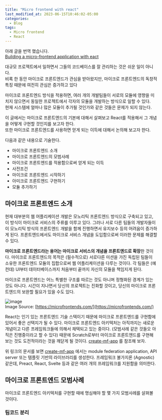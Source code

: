 ```yaml
---
title: "Micro frontend with react"
last_modified_at: 2023-06-15T10:46:02-05:00
categories:
  - Blog
tags:
  - Micro frontend
  - React
---
```


아래 글을 번역 했습니다.  
[Building a micro-frontend application with eact](https://blog.logrocket.com/build-micro-frontend-application-react/)

대규모 프로젝트에서 일하면서 그들의 코드베이스를 잘 관리하는 것은 쉬운 일이 아니다.  
비록 한 동안 마이크로 프론트엔드가 관심을 받아왔지만, 마이크로 프론트엔드의 독창적 특징 때문에 여전히 관심은 증가하고 있다  

마이크로 프론트엔드 방식을 적용하면, 여러 개의 개발팀들이 서로의 모듈에 영향을 미치지 않으면서 동일한 프로젝트에서 각자의 모듈을 개발하는 방식으로 일할 수 있다.  
현재 시스템에 얼마나 많은 모듈이 추가될 것인가와 같은 것들은 문제가 되지 않는다.  

이 글에서는 마이크로 프론트엔드의 기본에 대해서 살펴보고 React를 적용해서 그 개념을 어떻게 구현할 것인지를 보고자 한다.  
또한 마이크로 프론트엔드를 사용하면 얻게 되는 이득에 대해서 논의해 보고자 한다.  

다음과 같은 내용으로 기술한다.
- 마이크로 프론트엔드 소개
- 마이크로 프론트엔드의 모범사례
- 마이크로 프론트엔드를 적용함으로써 얻게 되는 이득
- 사전조건
- 마이크로 프론트엔드 시작하기  
- 아미크로 프론트엔드 구현하기
- 모듈 추가하기

## 마이크로 프론트엔드 소개  
현재 대부분의 웹 어플리케이션 개발은 모노리틱 프론트엔드 방식으로 구축되고 있고, 이 방식이 마이크로 서비스의 주류를 이루고 있다. 그러나 서로 다른 팀들의 개발자들이 이 모노리틱 방식의 프론트엔드 개발을 함께 진행하면서 유지보수 등의 어려움이 증가하게 된다. 프론트엔드에서도 마이크로 서비스 개념을 도입함으로써 이러한 문제를 해결할 수 있다.  

**마이크로 프론트엔드라는 용어는 마이크로 서비스의 개념을 프론트엔드로 확장**한 것이다. 마이크로 프론트엔드의 목적은 (필수적으로) 서로다른 미션을 가진 독립된 팀들이 소유한 프론트엔드 모듈의 집합으로써 웹 어플리케이션을 다루는 것이다. 각 팀들은 (예컨데) UI부터 데이터베이스까지 처음부터 끝까지 자신의 모듈을 책임지게 된다.  

마이크로 프론트엔드는 어느 특별한 구조를 따르는 것도 아니며 정형화된 경계가 있는 것도 아니다. 시간이 지나면서 당신의 프로젝트는 진화할 것이고, 당신의 마이크로 프론트엔드의 보완할 필요가 있을 수도 있다.  

![image](https://github.com/lucky-sugar-park/lucky-sugar-park.github.io/assets/135287235/d340238b-3b95-4a16-ba80-f541e6964265)  
Image Source: [https://microfrontends.com/](https://microfrontends.com/)  

React는 인기 있는 프론트엔드 기술 스텍이기 때문에 마이크로 프론트엔드를 구현함에 있어서 좋은 선택지가 될 수 있다. 마이크로 프론트엔드 아키텍처는 아직까지는 새로운 개념이고 다른 프레임워크들에 의해서 채택되고 있는 중이다. (모범사례 같은 것들오 아직은 진행중이라고 할 수 있다) 때문에 Scratch로부터 마이크로 프론트엔드를 구현해 보는 것도 도전적이라는 것을 깨닫게 될 것이다.  [create-mf-app](https://github.com/jherr/create-mf-app) 를 참조해 보자.  

위 링크의 문서를 보면 [create-mf-app](https://github.com/jherr/create-mf-app) 에서는 module federation application, API server 또는 템플릿 기반의 라이브러리를 생성한다. 프레임워크 불가지론 (Agnostic) 같은데, Preact, React, Svelte 등과 같은 여러 개의 프레임워크를 지원함을 의미한다.  

## 마이크로 프론트엔드 모범사례  
마이크로 프론트엔드 아키텍처를 구현할 때에 명심해야 할 몇 가지 모범사례를 살펴볼 것이다.  

### 팀코드 분리  


